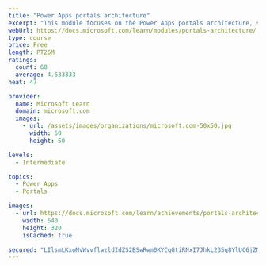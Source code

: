 ```yaml
---
title: "Power Apps portals architecture"
excerpt: "This module focuses on the Power Apps portals architecture, such as how the various components work together to build a portal. Additionally, it explains how the components are installed and come to together in a working portal. The module also describes the maker and configuration tools that you can use to build and customize Power Apps portals."
webUrl: https://docs.microsoft.com/learn/modules/portals-architecture/
type: course
price: Free
length: PT26M
ratings:
  count: 60
  average: 4.633333
heat: 47

provider:
  name: Microsoft Learn
  domain: microsoft.com
  images:
    - url: /assets/images/organizations/microsoft.com-50x50.jpg
      width: 50
      height: 50

levels:
  - Intermediate

topics:
  - Power Apps
  - Portals

images:
  - url: https://docs.microsoft.com/learn/achievements/portals-architecture-social.png
    width: 640
    height: 320
    isCached: true

secured: "LIlsmLKxoMvWvvflwzldIdZS2BSwRwm0KYCqGtiRNxI7JhkL235q8YlUC6jZMsJyCWAod5b1YeUkAFWDIJdhjhaelmw+yxTqQlBSud/F4DE3+56AI1T4wBYinLbNxG1yFeENosyFGz7r7wuw9C6IXvFyY+24vcubH1OIZDm5zaSSmsL97GwW17Dr3PC/qaYxo8pzuAzVxUr7R1hNKjia+mv0MBP8Dj2/oZNevAAXnd/Jx6r27QQd+MFICqY4eKCwib+twUDesifrURfSBdZnl9BCs3yftftSruR+gJS/P2qUkDN+GtFs2gK2wlROs0w6P2HXAh7J6WQ5wGGACjqqNzQOBws2/YbFyVbnLqm9xNFE3UDYPMJ1nSds5LU7xcNbz4lzsis95jO/LOv29ApIALd1/HOmjtfcbPyv287hhq0=;f9EAK0foqQLU1QBq0IpICA=="
---
```


